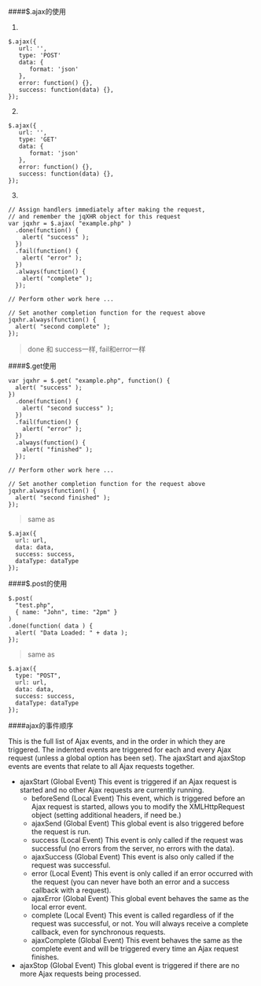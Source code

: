 ####$.ajax的使用

1.
```
$.ajax({
   url: '',
   type: 'POST'
   data: {
      format: 'json'
   },
   error: function() {},
   success: function(data) {},
});

```
2.
```
$.ajax({
   url: '',
   type: 'GET'
   data: {
      format: 'json'
   },
   error: function() {},
   success: function(data) {},
});

```

3.
```
// Assign handlers immediately after making the request,
// and remember the jqXHR object for this request
var jqxhr = $.ajax( "example.php" )
  .done(function() {
    alert( "success" );
  })
  .fail(function() {
    alert( "error" );
  })
  .always(function() {
    alert( "complete" );
  });
 
// Perform other work here ...
 
// Set another completion function for the request above
jqxhr.always(function() {
  alert( "second complete" );
});

```

> done 和 success一样, fail和error一样

####$.get使用

```
var jqxhr = $.get( "example.php", function() {
  alert( "success" );
})
  .done(function() {
    alert( "second success" );
  })
  .fail(function() {
    alert( "error" );
  })
  .always(function() {
    alert( "finished" );
  });
 
// Perform other work here ...
 
// Set another completion function for the request above
jqxhr.always(function() {
  alert( "second finished" );
});
```

> same as 
```
$.ajax({
  url: url,
  data: data,
  success: success,
  dataType: dataType
});
```

####$.post的使用

```
$.post(
  "test.php", 
  { name: "John", time: "2pm" }
)
.done(function( data ) {
  alert( "Data Loaded: " + data );
});
```

> same as 
```
$.ajax({
  type: "POST",
  url: url,
  data: data,
  success: success,
  dataType: dataType
});
```

####ajax的事件顺序

This is the full list of Ajax events, and in the order in which they are triggered. The indented events are triggered for each and every Ajax request (unless a global option has been set). The ajaxStart and ajaxStop events are events that relate to all Ajax requests together.

  * ajaxStart (Global Event)
This event is triggered if an Ajax request is started and no other Ajax requests are currently running.
    * beforeSend (Local Event)
This event, which is triggered before an Ajax request is started, allows you to modify the XMLHttpRequest object (setting additional headers, if need be.)
    * ajaxSend (Global Event)
This global event is also triggered before the request is run.
    * success (Local Event)
This event is only called if the request was successful (no errors from the server, no errors with the data).
    * ajaxSuccess (Global Event)
This event is also only called if the request was successful.
    * error (Local Event)
This event is only called if an error occurred with the request (you can never have both an error and a success callback with a request).
    * ajaxError (Global Event)
This global event behaves the same as the local error event.
    * complete (Local Event)
This event is called regardless of if the request was successful, or not. You will always receive a complete callback, even for synchronous requests.
    * ajaxComplete (Global Event)
This event behaves the same as the complete event and will be triggered every time an Ajax request finishes.
* ajaxStop (Global Event)
This global event is triggered if there are no more Ajax requests being processed.

